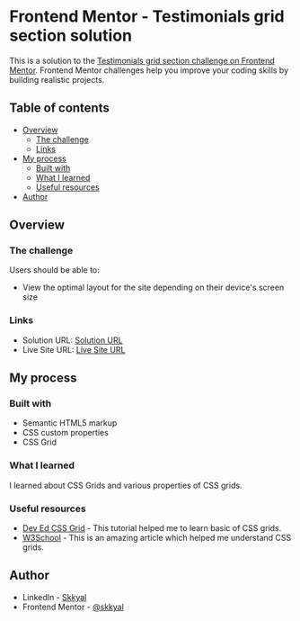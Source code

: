 # Frontend Mentor - Testimonials grid section solution

This is a solution to the [Testimonials grid section challenge on Frontend Mentor](https://www.frontendmentor.io/challenges/testimonials-grid-section-Nnw6J7Un7). Frontend Mentor challenges help you improve your coding skills by building realistic projects.

## Table of contents

- [Overview](#overview)
  - [The challenge](#the-challenge)
  - [Links](#links)
- [My process](#my-process)
  - [Built with](#built-with)
  - [What I learned](#what-i-learned)
  - [Useful resources](#useful-resources)
- [Author](#author)

## Overview

### The challenge

Users should be able to:

- View the optimal layout for the site depending on their device's screen size

### Links

- Solution URL: [Solution URL](https://your-solution-url.com)
- Live Site URL: [Live Site URL](https://testimonials-grid-section-shlok.netlify.app/)

## My process

### Built with

- Semantic HTML5 markup
- CSS custom properties
- CSS Grid

### What I learned

I learned about CSS Grids and various properties of CSS grids.

### Useful resources

- [Dev Ed CSS Grid](https://youtu.be/EFafSYg-PkI) - This tutorial helped me to learn basic of CSS grids.
- [W3School](https://www.w3schools.com/css/css_grid.asp) - This is an amazing article which helped me understand CSS grids.

## Author

- LinkedIn - [Skkyal](https://www.linkedin.com/in/shlok-kyal-4923a0195/)
- Frontend Mentor - [@skkyal](https://www.frontendmentor.io/profile/skkyal)
